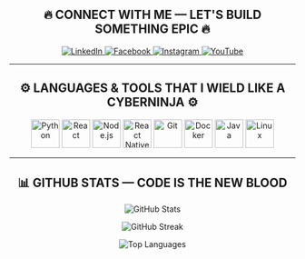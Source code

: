 <h2 align="center">🔥 CONNECT WITH ME — LET'S BUILD SOMETHING EPIC 🔥</h2>

<p align="center">
  <a href="https://linkedin.com/in/benjamin-wickman-a32b37204" target="_blank">
    <img src="https://img.shields.io/badge/LinkedIn-Benjamin%20Wickman-blue?style=for-the-badge&logo=linkedin" alt="LinkedIn"/>
  </a>
  <a href="https://fb.com/mrzodoxvpython" target="_blank">
    <img src="https://img.shields.io/badge/Facebook-Mrzodoxvpython-%231877F2?style=for-the-badge&logo=facebook&logoColor=white" alt="Facebook"/>
  </a>
  <a href="https://instagram.com/benjamin.wickman" target="_blank">
    <img src="https://img.shields.io/badge/Instagram-@benjaminwickman-E4405F?style=for-the-badge&logo=instagram&logoColor=white" alt="Instagram"/>
  </a>
  <a href="https://www.youtube.com/c/mrzodoxvpython" target="_blank">
    <img src="https://img.shields.io/badge/Youtube-Mrzodoxvpython-FF0000?style=for-the-badge&logo=youtube&logoColor=white" alt="YouTube"/>
  </a>
</p>

---

<h2 align="center">⚙️ LANGUAGES & TOOLS THAT I WIELD LIKE A CYBERNINJA ⚙️</h2>

<p align="center">
  <a href="https://www.python.org" target="_blank"><img src="https://cdn.jsdelivr.net/gh/devicons/devicon/icons/python/python-original.svg" alt="Python" width="50" height="50"/></a>
  <a href="https://reactjs.org/" target="_blank"><img src="https://cdn.jsdelivr.net/gh/devicons/devicon/icons/react/react-original.svg" alt="React" width="50" height="50"/></a>
  <a href="https://nodejs.org" target="_blank"><img src="https://cdn.jsdelivr.net/gh/devicons/devicon/icons/nodejs/nodejs-original.svg" alt="Node.js" width="50" height="50"/></a>
  <a href="https://reactnative.dev/" target="_blank"><img src="https://reactnative.dev/img/header_logo.svg" alt="React Native" width="50" height="50"/></a>
  <a href="https://git-scm.com/" target="_blank"><img src="https://www.vectorlogo.zone/logos/git-scm/git-scm-icon.svg" alt="Git" width="50" height="50"/></a>
  <a href="https://www.docker.com/" target="_blank"><img src="https://cdn.jsdelivr.net/gh/devicons/devicon/icons/docker/docker-original.svg" alt="Docker" width="50" height="50"/></a>
  <a href="https://www.java.com" target="_blank"><img src="https://cdn.jsdelivr.net/gh/devicons/devicon/icons/java/java-original.svg" alt="Java" width="50" height="50"/></a>
  <a href="https://www.linux.org/" target="_blank"><img src="https://cdn.jsdelivr.net/gh/devicons/devicon/icons/linux/linux-original.svg" alt="Linux" width="50" height="50"/></a>
</p>

---

<h2 align="center">📊 GITHUB STATS — CODE IS THE NEW BLOOD</h2>

<p align="center">
  <img src="https://github-readme-stats.vercel.app/api?username=MrZodoxVpython&show_icons=true&theme=radical" alt="GitHub Stats" />
</p>

<p align="center">
  <img src="https://streak-stats.demolab.com/?user=MrZodoxVpython&theme=radical&hide_border=false" alt="GitHub Streak"/>
</p>

<p align="center">
  <img src="https://github-readme-stats.vercel.app/api/top-langs?username=MrZodoxVpython&show_icons=true&layout=compact&theme=radical" alt="Top Languages" />
</p>
